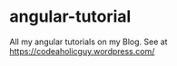 # angular-tutorial
All my angular tutorials on my Blog. See at https://codeaholicguy.wordpress.com/
